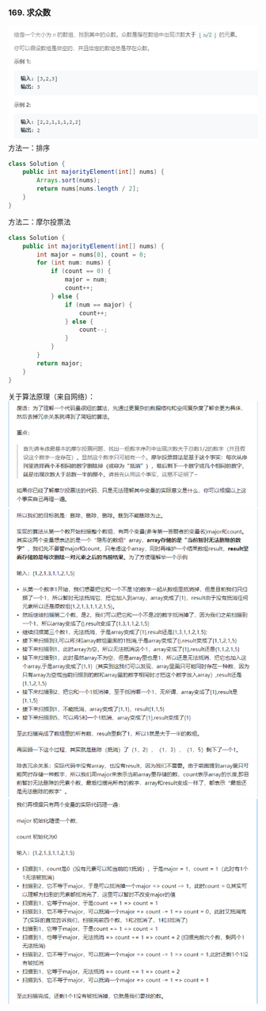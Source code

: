 ### 169. 求众数
![](../imgs/2019-02-27_213141.png)   
方法一：排序
```java
class Solution {
    public int majorityElement(int[] nums) {
        Arrays.sort(nums);
        return nums[nums.length / 2];
    }
}
```
方法二：摩尔投票法
```java
class Solution {
    public int majorityElement(int[] nums) {
        int major = nums[0], count = 0;
        for (int num: nums) {
            if (count == 0) {
                major = num;
                count++;
            } else {
                if (num == major) {
                    count++;
                } else {
                    count--;
                }
            }
        }
        return major;
    }
}
```
关于算法原理（来自网络）：    
![](../imgs/2019-02-27_213534.png)    
![](../imgs/2019-02-27_213616.png)    
![](../imgs/2019-02-27_213649.png)